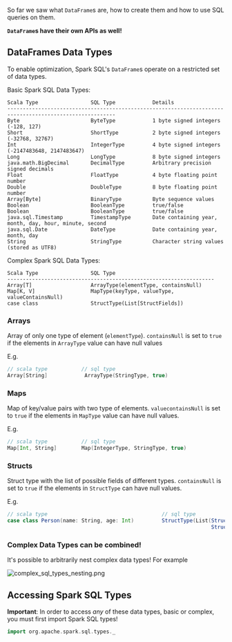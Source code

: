 So far we saw what `DataFrame`s are, how to create them and how to use SQL queries on them.

**`DataFrame`s have their own APIs as well!**

## DataFrames Data Types

To enable optimization, Spark SQL's `DataFrame`s operate on a restricted set of data types.

Basic Spark SQL Data Types:
```
Scala Type                 SQL Type            Details
---------------------------------------------------------------------------------------------------------
Byte                       ByteType            1 byte signed integers (-128, 127)
Short                      ShortType           2 byte signed integers (-32768, 32767)
Int                        IntegerType         4 byte signed integers (-2147483648, 2147483647)
Long                       LongType            8 byte signed integers
java.math.BigDecimal       DecimalType         Arbitrary precision signed decimals
Float                      FloatType           4 byte floating point number 
Double                     DoubleType          8 byte floating point number     
Array[Byte]                BinaryType          Byte sequence values        
Boolean                    BooleanType         true/false       
Boolean                    BooleanType         true/false       
java.sql.Timestamp         TimestampType       Date containing year, month, day, hour, minute, second
java.sql.Date              DateType            Date containing year, month, day          
String                     StringType          Character string values (stored as UTF8)     
```

Complex Spark SQL Data Types:
```
Scala Type                 SQL Type
-------------------------------------------------------------------
Array[T]                   ArrayType(elementType, containsNull)
Map[K, V]                  MapType(keyType, valueType, valueContainsNull)
case class                 StructType(List[StructFields])
```

### Arrays

Array of only one type of element (`elementType`). 
`containsNull` is set to `true` if the elements in `ArrayType` value can have null values

E.g.
```scala
// scala type           // sql type
Array[String]            ArrayType(StringType, true)
```

### Maps

Map of key/value pairs with two type of elements.
`valuecontainsNull` is set to `true` if the elements in `MapType` value can have null values.

E.g.
```scala
// scala type           // sql type
Map[Int, String]        Map(IntegerType, StringType, true)
```
### Structs

Struct type with the list of possible fields of different types.
`containsNull` is set to `true` if the elements in `StructType` can have null values.

E.g.
```scala
// scala type                                     // sql type
case class Person(name: String, age: Int)         StructType(List(StructField("name", StringType, true)
                                                                  StructField("age", StringType, true)))
```

### Complex Data Types can be combined!

It's possible to arbitrarily nest complex data types! For example

![complex_sql_types_nesting.png](https://github.com/rohitvg/scala-spark-4/blob/master/resources/images/complex_sql_types_nesting.png)

## Accessing Spark SQL Types

**Important**: In order to access _any_ of these data types, basic or complex, you must first import Spark SQL types!

```scala
import org.apache.spark.sql.types._
```